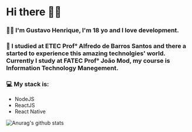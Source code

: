 # Hi there 👋🏽
### 🧑🏽 I'm Gustavo Henrique, I'm 18 yo and I love development.
### 🏫 I studied at ETEC Prof° Alfredo de Barros Santos and there a started to experience this amazing technolgies' world. Currently I study at FATEC Prof° João Mod, my course is Information Technology Manegement.
### 💻 My stack is:
- NodeJS
- ReactJS
- React Native

![Anurag's github stats](https://github-readme-stats.vercel.app/api?username=guswitch&hide=contribs,prs)
